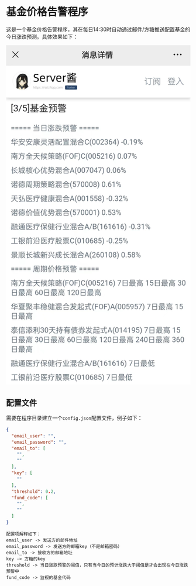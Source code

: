 # 基金价格告警程序

这是一个基金价格告警程序，其在每日14:30时自动通过邮件/方糖推送配置基金的今日涨跌预测。具体效果如下：

![效果图](images/效果图.jpg)

## 配置文件

需要在程序目录建立一个`config.json`配置文件，例子如下：

```json
{
  "email_user": "",
  "email_password": "",
  "email_to": [
    "",
    ""
  ],
  "key": [
    ""
  ],
  "threshold": 0.2,
  "fund_code": [
    "",
    ""
  ]
}
```
```text
配置项解释如下：
email_user -> 发送方的邮件地址
email_password -> 发送方的邮箱key（不是邮箱密码）
email_to -> 接收方的邮箱地址
key -> 方糖的key
threshold -> 当日涨跌预警的阈值，只有当今日的预计涨跌大于阈值是才会出现在今日涨跌预警中
fund_code -> 监视的基金代码
```
